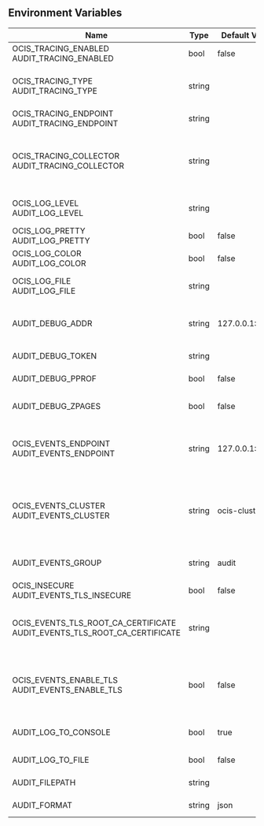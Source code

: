 ## Environment Variables

| Name | Type | Default Value | Description |
|------|------|---------------|-------------|
| OCIS_TRACING_ENABLED<br/>AUDIT_TRACING_ENABLED | bool | false | Activates tracing.|
| OCIS_TRACING_TYPE<br/>AUDIT_TRACING_TYPE | string |  | The type of tracing. Defaults to "", which is the same as "jaeger". Allowed tracing types are "jaeger" and "" as of now.|
| OCIS_TRACING_ENDPOINT<br/>AUDIT_TRACING_ENDPOINT | string |  | The endpoint of the tracing agent.|
| OCIS_TRACING_COLLECTOR<br/>AUDIT_TRACING_COLLECTOR | string |  | The HTTP endpoint for sending spans directly to a collector, i.e. http://jaeger-collector:14268/api/traces. Only used if the tracing endpoint is unset.|
| OCIS_LOG_LEVEL<br/>AUDIT_LOG_LEVEL | string |  | The log level. Valid values are: "panic", "fatal", "error", "warn", "info", "debug", "trace".|
| OCIS_LOG_PRETTY<br/>AUDIT_LOG_PRETTY | bool | false | Activates pretty log output.|
| OCIS_LOG_COLOR<br/>AUDIT_LOG_COLOR | bool | false | Activates colorized log output.|
| OCIS_LOG_FILE<br/>AUDIT_LOG_FILE | string |  | The path to the log file. Activates logging to this file if set.|
| AUDIT_DEBUG_ADDR | string | 127.0.0.1:9229 | Bind address of the debug server, where metrics, health, config and debug endpoints will be exposed.|
| AUDIT_DEBUG_TOKEN | string |  | Token to secure the metrics endpoint.|
| AUDIT_DEBUG_PPROF | bool | false | Enables pprof, which can be used for profiling.|
| AUDIT_DEBUG_ZPAGES | bool | false | Enables zpages, which can be used for collecting and viewing in-memory traces.|
| OCIS_EVENTS_ENDPOINT<br/>AUDIT_EVENTS_ENDPOINT | string | 127.0.0.1:9233 | The address of the event system. The event system is the message queuing service. It is used as message broker for the microservice architecture.|
| OCIS_EVENTS_CLUSTER<br/>AUDIT_EVENTS_CLUSTER | string | ocis-cluster | The clusterID of the event system. The event system is the message queuing service. It is used as message broker for the microservice architecture. Mandatory when using NATS as event system.|
| AUDIT_EVENTS_GROUP | string | audit | The consumergroup of the service. One group will only get one copy of an event.|
| OCIS_INSECURE<br/>AUDIT_EVENTS_TLS_INSECURE | bool | false | Whether to verify the server TLS certificates.|
| OCIS_EVENTS_TLS_ROOT_CA_CERTIFICATE<br/>AUDIT_EVENTS_TLS_ROOT_CA_CERTIFICATE | string |  | The root CA certificate used to validate the server's TLS certificate. If provided AUDIT_EVENTS_TLS_INSECURE will be seen as false.|
| OCIS_EVENTS_ENABLE_TLS<br/>AUDIT_EVENTS_ENABLE_TLS | bool | false | Enable TLS for the connection to the events broker. The events broker is the ocis service which receives and delivers events between the services..|
| AUDIT_LOG_TO_CONSOLE | bool | true | Logs to Stdout if true. Independent of the log to file option.|
| AUDIT_LOG_TO_FILE | bool | false | Logs to file if true. Independent of the log to Stdout file option.|
| AUDIT_FILEPATH | string |  | Filepath to the logfile. Mandatory if LogToFile is true.|
| AUDIT_FORMAT | string | json | Log format. Using json is advised.|